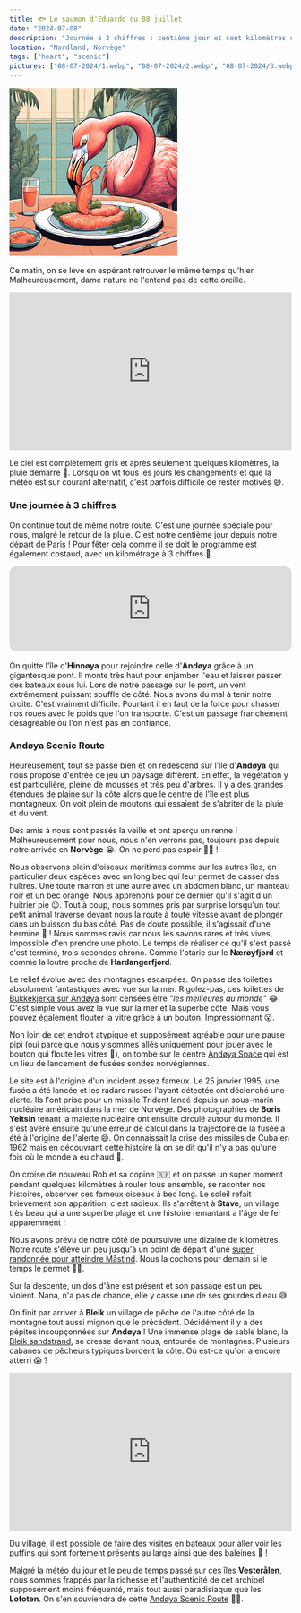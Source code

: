 ```yaml
---
title: 🐟 Le saumon d'Eduardo du 08 juillet
date: "2024-07-08"
description: "Journée à 3 chiffres : centième jour et cent kilomètres sur les surprenantes îles d'Hinnøya et d'Andøya !"
location: "Nordland, Norvège"
tags: ["heart", "scenic"]
pictures: ["08-07-2024/1.webp", "08-07-2024/2.webp", "08-07-2024/3.webp", "08-07-2024/4.webp", "08-07-2024/5.webp", "08-07-2024/6.webp", "08-07-2024/7.webp", "08-07-2024/8.webp"]
---
```


![Saumon d'Eduardo](../saumon_eduardo.png)

Ce matin, on se lève en espérant retrouver le même temps qu'hier. Malheureusement, dame nature ne l'entend pas de cette oreille.

<div style="width: 100%; height: 0; position: relative; padding-bottom: 56%;"><iframe src="https://giphy.com/embed/YOkrK8agZLEk2cXeLi" style="top: 0; left: 0; width: 100%; height: 100%; position: absolute; border: 0;" allowfullscreen scrolling="no" allow="encrypted-media;" class="giphy-embed"></iframe></div> 

Le ciel est complètement gris et après seulement quelques kilomètres, la pluie démarre 🙁. Lorsqu'on vit tous les jours les changements et que la météo est sur courant alternatif, c'est parfois  difficile de rester motivés 😅.

### Une journée à 3 chiffres
On continue tout de même notre route. C'est une journée spéciale pour nous, malgré le retour de la pluie. C'est notre centième jour depuis notre départ de Paris ! Pour fêter cela comme il se doit le programme est également costaud, avec un kilométrage à 3 chiffres 🥳.

<iframe style="border-radius:12px" src="https://open.spotify.com/embed/track/7N3PAbqfTjSEU1edb2tY8j?utm_source=generator" width="100%" height="152" frameBorder="0" allow="autoplay; clipboard-write; encrypted-media; picture-in-picture" loading="lazy"></iframe>

On quitte l'île d'**Hinnøya** pour rejoindre celle d'**Andøya** grâce à un gigantesque pont. Il monte très haut pour enjamber l'eau et laisser passer des bateaux sous lui. Lors de notre passage sur le pont, un vent extrêmement puissant souffle de côté. Nous avons du mal à tenir notre droite. C'est vraiment difficile. Pourtant il en faut de la force pour chasser nos roues avec le poids que l'on transporte. C'est un passage franchement désagréable où l'on n'est pas en confiance.

### Andøya Scenic Route

Heureusement, tout se passe bien et on redescend sur l'île d'**Andøya** qui nous propose d'entrée de jeu un paysage différent. En effet, la végétation y est particulière, pleine de mousses et très peu d'arbres. Il y a des grandes étendues de plaine sur la côte alors que le centre de l'île est plus montagneux. On voit plein de moutons qui essaient de s'abriter de la pluie et du vent.

Des amis à nous sont passés la veille et ont aperçu un renne ! Malheureusement pour nous, nous n'en verrons pas, toujours pas depuis notre arrivée en **Norvège** 😭. On ne perd pas espoir 💪🏼 !

Nous observons plein d'oiseaux maritimes comme sur les autres îles, en particulier deux espèces avec un long bec qui leur permet de casser des huîtres. Une toute marron et une autre avec un abdomen blanc, un manteau noir et un bec orange. Nous apprenons pour ce dernier qu'il s'agit d'un huitrier pie 😉. Tout à coup, nous sommes pris par surprise lorsqu'un tout petit animal traverse devant nous la route à toute vitesse avant de plonger dans un buisson du bas côté. Pas de doute possible, il s'agissait d'une hermine 🤩 ! Nous sommes ravis car nous les savons rares et très vives, impossible d'en prendre une photo. Le temps de réaliser ce qu'il s'est passé c'est terminé, trois secondes chrono. Comme l'otarie sur le **Nærøyfjord** et comme la loutre proche de **Hardangerfjord**.

Le relief évolue avec des montagnes escarpées. On passe des toilettes absolument fantastiques avec vue sur la mer. Rigolez-pas, ces toilettes de [Bukkekjerka sur Andøya](https://www.visitnorway.com/plan-your-trip/travel-tips-a-z/norwegian-scenic-routes/worlds-best-toilets/) sont censées être *"les meilleures au monde"* 😂. C'est simple vous avez la vue sur la mer et la superbe côte. Mais vous pouvez également flouter la vitre grâce à un bouton. Impressionnant 😮.

Non loin de cet endroit atypique et supposément agréable pour une pause pipi (oui parce que nous y sommes allés uniquement pour jouer avec le bouton qui floute les vitres 😬), on tombe sur le centre [Andøya Space](https://www.visitnorway.com/things-to-do/art-culture/travel-to-space-at-andoya/) qui est un lieu de lancement de fusées sondes norvégiennes.

Le site est à l'origine d'un incident assez fameux. Le 25 janvier 1995, une fusée a été lancée et les radars russes l'ayant détectée ont déclenché une alerte. Ils l'ont prise pour un missile Trident lancé depuis un sous-marin nucléaire américain dans la mer de Norvège. Des photographies de **Boris Yeltsin** tenant la malette nucléaire ont ensuite circulé autour du monde. Il s'est avéré ensuite qu'une erreur de calcul dans la trajectoire de la fusée a été à l'origine de l'alerte 😅. On connaissait la crise des missiles de Cuba en 1962 mais en découvrant cette histoire là on se dit qu'il n'y a pas qu'une fois où le monde a eu chaud 🥵.

On croise de nouveau Rob et sa copine 🇧🇪 et on passe un super moment pendant quelques kilomètres à rouler tous ensemble, se raconter nos histoires, observer ces fameux oiseaux à bec long. Le soleil refait brièvement son apparition, c'est radieux. Ils s'arrêtent à **Stave**, un village très beau qui a une superbe plage et une histoire remantant a l'âge de fer apparemment !

Nous avons prévu de notre côté de poursuivre une dizaine de kilomètres. Notre route s'élève un peu jusqu'à un point de départ d'une [super randonnée pour atteindre Måstind](https://www.visitnorway.com/listings/m%C3%A5tind-(408-masl)-in-vester%C3%A5len/228686/). Nous la cochons pour demain si le temps le permet 🤞🏼.

Sur la descente, un dos d'âne est présent et son passage est un peu violent. Nana, n'a pas de chance, elle y casse une de ses gourdes d'eau 😅.

On finit par arriver à **Bleik** un village de pêche de l'autre côté de la montagne tout aussi mignon que le précédent. Décidément il y a des pépites insoupçonnées sur **Andøya** ! Une immense plage de sable blanc, la [Bleik sandstrand](https://www.outdooractive.com/mobile/en/poi/vesteralen/bleik-beach/56039260/), se dresse devant nous, entourée de montagnes. Plusieurs cabanes de pêcheurs typiques bordent la côte. Où est-ce qu'on a encore atterri 😱 ?

<div style="width: 100%; height: 0; position: relative; padding-bottom: 56%;"><iframe src="https://giphy.com/embed/VWZUOQ2jPGviE" style="top: 0; left: 0; width: 100%; height: 100%; position: absolute; border: 0;" allowfullscreen scrolling="no" allow="encrypted-media;" class="giphy-embed"></iframe></div> 

Du village, il est possible de faire des visites en bateaux pour aller voir les puffins qui sont fortement présents au large ainsi que des baleines 🐋 !

Malgré la météo du jour et le peu de temps passé sur ces îles **Vesterålen**, nous sommes frappés par la richesse et l'authenticité de cet archipel supposément moins fréquenté, mais tout aussi paradisiaque que les **Lofoten**. On s'en souviendra de cette 
[Andøya Scenic Route](https://www.visitnorway.com/places-to-go/northern-norway/vesteralen/andoya-scenic-route/) 👍🏼.
